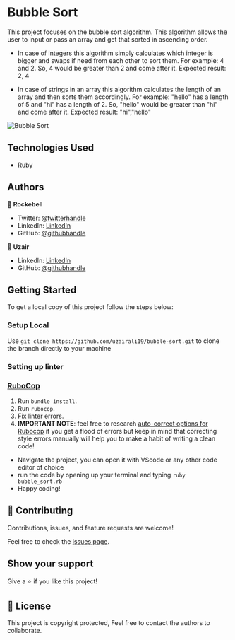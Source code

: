# Bubble Sort

This project focuses on the bubble sort algorithm. This algorithm allows the user to input or pass an array and get that sorted in ascending order.

- In case of integers this algorithm simply calculates which integer is bigger and swaps if need from each other to sort them. For example: 4 and 2. So, 4 would be greater than 2 and come after it.
  Expected result: 2, 4

- In case of strings in an array this algorithm calculates the length of an array and then sorts them accordingly. For example: "hello" has a length of 5 and "hi" has a length of 2. So, "hello" would be greater than "hi" and come after it.
  Expected result: "hi","hello"

![Bubble Sort](https://upload.wikimedia.org/wikipedia/commons/c/c8/Bubble-sort-example-300px.gif)

## Technologies Used

- Ruby

## Authors

👤 **Rockebell**

- Twitter: [@twitterhandle](https://twitter.com/AnassTantane)
- LinkedIn: [LinkedIn](https://www.linkedin.com/in/anass-tantane)
- GitHub: [@githubhandle](https://github.com/rocker-bell)

👤 **Uzair**

- LinkedIn: [LinkedIn](https://www.linkedin.com/in/uzair-ali-964187166/)
- GitHub: [@githubhandle](https://github.com/uzairali19)

## Getting Started

To get a local copy of this project follow the steps below:

### Setup Local

Use `git clone https://github.com/uzairali19/bubble-sort.git` to clone the branch directly to your machine

### Setting up linter

### [RuboCop](https://docs.rubocop.org/en/stable/)

1. Run `bundle install`.
2. Run `rubocop`.
3. Fix linter errors.
4. **IMPORTANT NOTE**: feel free to research [auto-correct options for Rubocop](https://rubocop.readthedocs.io/en/latest/auto_correct/) if you get a flood of errors but keep in mind that correcting style errors manually will help you to make a habit of writing a clean code!

- Navigate the project, you can open it with VScode or any other code editor of choice
- run the code by opening up your terminal and typing `ruby bubble_sort.rb`
- Happy coding!

## 🤝 Contributing

Contributions, issues, and feature requests are welcome!

Feel free to check the [issues page](https://github.com/uzairali19/bubble-sort/issues).

## Show your support

Give a ⭐️ if you like this project!

## 📝 License

This project is copyright protected, Feel free to contact the authors to collaborate.
